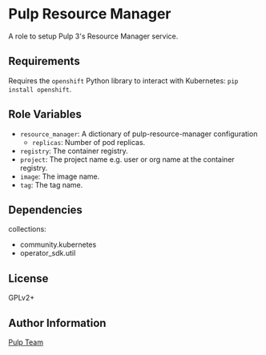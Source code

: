 Pulp Resource Manager
=====================

A role to setup Pulp 3's Resource Manager service.

Requirements
------------

Requires the `openshift` Python library to interact with Kubernetes: `pip install openshift`.

Role Variables
--------------

* `resource_manager`: A dictionary of pulp-resource-manager configuration
    * `replicas`: Number of pod replicas.
* `registry`: The container registry.
* `project`: The project name e.g. user or org name at the container registry.
* `image`: The image name.
* `tag`: The tag name.

Dependencies
------------

collections:

  - community.kubernetes
  - operator_sdk.util

License
-------

GPLv2+

Author Information
------------------

[Pulp Team](https://pulpproject.org/)
